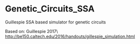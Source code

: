 # Genetic_Circuits_SSA
Guillespie SSA based simulator for genetic circuits

Based on:
Guillespie 2017\\
http://be150.caltech.edu/2016/handouts/gillespie_simulation.html
